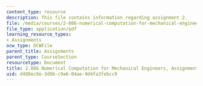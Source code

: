 ```yaml
---
content_type: resource
description: This file contains information regarding assignment 2.
file: /media/courses/2-086-numerical-computation-for-mechanical-engineers-spring-2013/d488ec8e3d9bc9a604ae9d4fa3febcc9_MIT2_086S13_assignment2.pdf
file_type: application/pdf
learning_resource_types:
- Assignments
ocw_type: OCWFile
parent_title: Assignments
parent_type: CourseSection
resourcetype: Document
title: 2.086 Numerical Computation for Mechanical Engineers, Assignment 2
uid: d488ec8e-3d9b-c9a6-04ae-9d4fa3febcc9
---
```

